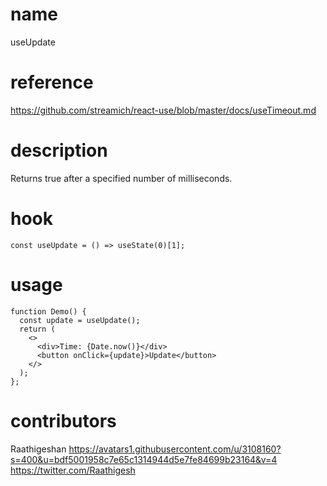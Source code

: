 # name

useUpdate

# reference

https://github.com/streamich/react-use/blob/master/docs/useTimeout.md

# description

Returns true after a specified number of milliseconds.

# hook

```
const useUpdate = () => useState(0)[1];
```

# usage

```
function Demo() {
  const update = useUpdate();
  return (
    <>
      <div>Time: {Date.now()}</div>
      <button onClick={update}>Update</button>
    </>
  );
};
```

# contributors

Raathigeshan
https://avatars1.githubusercontent.com/u/3108160?s=400&u=bdf5001958c7e65c1314944d5e7fe84699b23164&v=4
https://twitter.com/Raathigesh

